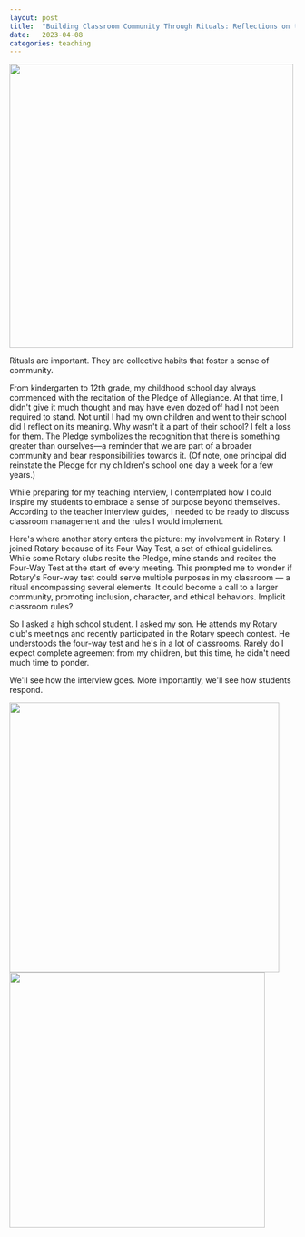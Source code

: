 ```yaml
---
layout: post
title:  "Building Classroom Community Through Rituals: Reflections on the Pledge and Rotary's Four-Way Test"
date:   2023-04-08
categories: teaching
---
```




<img src="https://rotarydistrict6600.org/wp-content/uploads/2018/04/4-Way-Test-1.png" width="500">

Rituals are important. They are collective habits that foster a sense of community.

From kindergarten to 12th grade, my childhood school day always commenced with the recitation of the Pledge of Allegiance. At that time, I didn't give it much thought and may have even dozed off had I not been required to stand. Not until I had my own children and went to their school did I reflect on its meaning. Why wasn't it a part of their school? I felt a loss for them. The Pledge symbolizes the recognition that there is something greater than ourselves—a reminder that we are part of a broader community and bear responsibilities towards it. (Of note, one principal did reinstate the Pledge for my children's school one day a week for a few years.)

While preparing for my teaching interview, I contemplated how I could inspire my students to embrace a sense of purpose beyond themselves. According to the teacher interview guides, I needed to be ready to discuss classroom management and the rules I would implement.

Here's where another story enters the picture: my involvement in Rotary. I joined Rotary because of its Four-Way Test, a set of ethical guidelines. While some Rotary clubs recite the Pledge, mine stands and recites the Four-Way Test at the start of every meeting. This prompted me to wonder if Rotary's Four-way test could serve multiple purposes in my classroom — a ritual encompassing several elements. It could become a call to a larger community, promoting inclusion, character, and ethical behaviors. Implicit classroom rules?

So I asked a high school student. I asked my son. He attends my Rotary club's meetings and recently participated in the Rotary speech contest. He understoods the four-way test and he's in a lot of classrooms. Rarely do I expect complete agreement from my children, but this time, he didn't need much time to ponder.

We'll see how the interview goes. More importantly, we'll see how students respond.

<a href="https://portal.clubrunner.ca/50085/stories/peaceful-schools-and-4-way-test-programs"><img src="https://clubrunner.blob.core.windows.net/00000050085/Images/Peaceful-Schools-4-Way-Test.jpg" height="475"></a>
<a href="https://rotarydistrict7030.org/stories/reflections-on-the-four-way-test"><img src="https://i.pinimg.com/originals/cf/a3/d6/cfa3d6dab4626aaff483a531e4681c69.png" height="450"></a>
